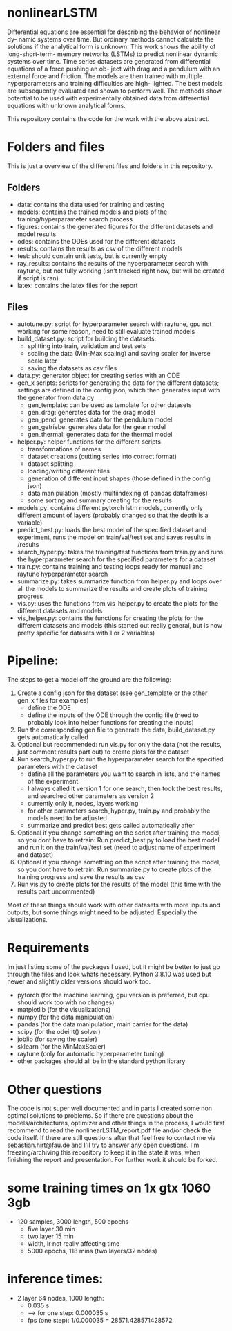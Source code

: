 # nonlinearLSTM

Differential equations are essential for describing the behavior of nonlinear dy-
namic systems over time. But ordinary methods cannot calculate the solutions if
the analytical form is unknown. This work shows the ability of long-short-term-
memory networks (LSTMs) to predict nonlinear dynamic systems over time. Time
series datasets are generated from differential equations of a force pushing an ob-
ject with drag and a pendulum with an external force and friction. The models
are then trained with multiple hyperparameters and training difficulties are high-
lighted. The best models are subsequently evaluated and shown to perform well.
The methods show potential to be used with experimentally obtained data from
differential equations with unknown analytical forms.

This repository contains the code for the work with the above abstract.

# Folders and files
This is just a overview of the different files and folders in this repository.
## Folders
- data: contains the data used for training and testing
- models: contains the trained models and plots of the training/hyperparameter search process
- figures: contains the generated figures for the different datasets and model results
- odes: contains the ODEs used for the different datasets
- results: contains the results as csv of the different models
- test: should contain unit tests, but is currently empty
- ray_results: contains the results of the hyperparameter search with raytune, but not fully working (isn't tracked right now, but will be created if script is ran)
- latex: contains the latex files for the report

## Files
- autotune.py: script for hyperparameter search with raytune, gpu not working for some reason, need to still evaluate trained models
- build_dataset.py: script for building the datasets:
    - splitting into train, validation and test sets
    - scaling the data (Min-Max scaling) and saving scaler for inverse scale later
    - saving the datasets as csv files
- data.py: generator object for creating series with an ODE 
- gen_x scripts: scripts for generating the data for the different datasets; settings are defined in the config json, which then generates input with the generator from data.py
    - gen_template: can be used as template for other datasets
    - gen_drag: generates data for the drag model
    - gen_pend: generates data for the pendulum model
    - gen_getriebe: generates data for the gear model
    - gen_thermal: generates data for the thermal model
- helper.py: helper functions for the different scripts
    - transformations of names
    - dataset creations (cutting series into correct format)
    - dataset splitting
    - loading/writing different files
    - generation of different input shapes (those defined in the config json)
    - data manipulation (mostly multiindexing of pandas dataframes)
    - some sorting and summary creating for the results
- models.py: contains different pytorch lstm models, currently only different amount of layers (probably changed so that the depth is a variable)
- predict_best.py: loads the best model of the specified dataset and experiment, runs the model on train/val/test set and saves results in /results
- search_hyper.py: takes the training/test functions from train.py and runs the hyperparameter search for the specified parameters for a dataset
- train.py: contains training and testing loops ready for manual and raytune hyperparameter search
- summarize.py: takes summarize function from helper.py and loops over all the models to summarize the results and create plots of training progress
- vis.py: uses the functions from vis_helper.py to create the plots for the different datasets and models
- vis_helper.py: contains the functions for creating the plots for the different datasets and models (this started out really general, but is now pretty specific for datasets with 1 or 2 variables)

# Pipeline:

The steps to get a model off the ground are the following:
1. Create a config json for the dataset (see gen_template or the other gen_x files for examples)
    - define the ODE
    - define the inputs of the ODE through the config file (need to probably look into helper functions for creating the inputs)
2. Run the corresponding gen file to generate the data, build_dataset.py gets automatically called
3. Optional but recommended: run vis.py for only the data (not the results, just comment results part out) to create plots for the dataset
4. Run search_hyper.py to run the hyperparameter search for the specified parameters with the dataset
    - define all the parameters you want to search in lists, and the names of the experiment
    - I always called it version 1 for one search, then took the best results, and searched other parameters as version 2
    - currently only lr, nodes, layers working
    - for other parameters search_hyper.py, train.py and probably the models need to be adjusted
    - summarize and predict best gets called automatically after
5. Optional if you change something on the script after training the model, so you dont have to retrain: Run predict_best.py to load the best model and run it on the train/val/test set (need to adjust name of experiment and dataset)
6. Optional if you change something on the script after training the model, so you dont have to retrain: Run summarize.py to create plots of the training progress and save the results as csv
7. Run vis.py to create plots for the results of the model (this time with the results part uncommented)

Most of these things should work with other datasets with more inputs and outputs, but some things might need to be adjusted. Especially the visualizations.

# Requirements
Im just listing some of the packages I used, but it might be better to just go through the files and look whats necessary. Python 3.8.10 was used but newer and slightly older versions should work too.
- pytorch (for the machine learning, gpu version is preferred, but cpu should work too with no changes)
- matplotlib (for the visualizations)
- numpy (for the data manipulation)
- pandas (for the data manipulation, main carrier for the data)
- scipy (for the odeint() solver)
- joblib (for saving the scaler)
- sklearn (for the MinMaxScaler)
- raytune (only for automatic hyperparameter tuning)
- other packages should all be in the standard python library

# Other questions

The code is not super well documented and in parts I created some non optimal solutions to problems. So if there are questions about the models/architectures, optimizer and other things in the process, I would first recommend to read the nonlinearLSTM_report.pdf file and/or check the code itself. If there are still questions after that feel free to contact me via <sebastian.hirt@fau.de> and I'll try to answer any open questions. I'm freezing/archiving this repository to keep it in the state it was, when finishing the report and presentation. For further work it should be forked.


# some training times on 1x gtx 1060 3gb
- 120 samples, 3000 length, 500 epochs
    - five layer 30 min
    - two layer 15 min 
    - width, lr not really affecting time
    - 5000 epochs, 118 mins (two layers/32 nodes)
# inference times:
- 2 layer 64 nodes, 1000 length:
    - 0.035 s
    - --> for one step: 0.000035 s
    - fps (one step): 1/0.000035 = 28571.428571428572
